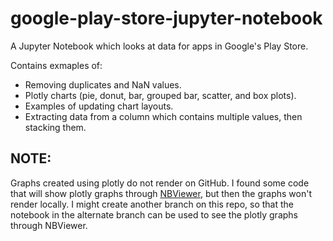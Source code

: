 # google-play-store-jupyter-notebook

A Jupyter Notebook which looks at data for apps in Google's Play Store.

Contains exmaples of:
* Removing duplicates and NaN values.
* Plotly charts (pie, donut, bar, grouped bar, scatter, and box plots).
* Examples of updating chart layouts.
* Extracting data from a column which contains multiple values, then stacking them.

## NOTE: 

Graphs created using plotly do not render on GitHub. I found some code that will show plotly graphs through [NBViewer](https://nbviewer.org/),
but then the graphs won't render locally. I might create another branch on this repo, so that the notebook in the alternate branch can be used
to see the plotly graphs through NBViewer.